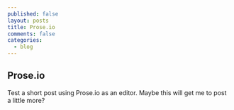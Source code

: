 ```yaml
---
published: false
layout: posts
title: Prose.io
comments: false
categories:
  - blog
---
```

## Prose.io

Test a short post using Prose.io as an editor. Maybe this will get me to post a little more?
